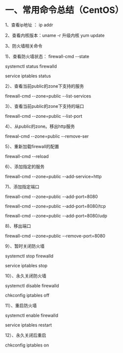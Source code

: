# 一、常用命令总结（CentOS）

1、查看ip地址 ：  ip addr

2、查看内核版本：uname -r    升级内核  yum update

3、防火墙相关命令

1)、查看防火墙状态：
firewall-cmd  --state

systemctl status firewalld

service  iptables status

2）、查看当前public的zone下支持的服务

firewall-cmd --zone=public --list-services

3）、查看当前public的zone下支持的端口

firewall-cmd --zone=public --list-port

4）、从public的zone。移出http服务

firewal-cmd  --zone=public --remove-ser

5）、重新加载firewall的配置

firewall-cmd --reload

6）、添加指定的服务

firewall-cmd --zone=public --add-service=http

7)、添加指定端口

firewall-cmd --zone=public --add-port=8080

firewall-cmd --zone=public --add-port=8080/tcp

firewall-cmd --zone=public --add-port=8080/udp

8)、移出端口

firewall-cmd --zone=public --remove-port=8080



9）、暂时关闭防火墙

systemctl stop firewalld

service  iptables stop

10）、永久关闭防火墙

systemctl disable firewalld

chkconfig iptables off

11）、重启防火墙

systemctl enable firewalld

service iptables restart  

12）、永久关闭后重启

chkconfig iptables on



